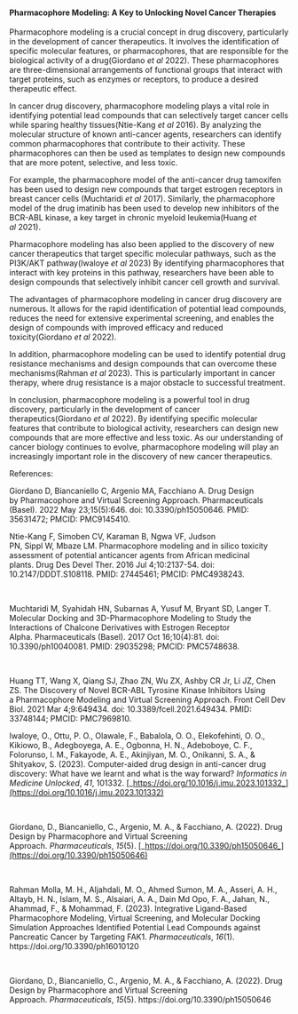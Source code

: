 #### ****Pharmacophore Modeling: A Key to Unlocking Novel Cancer Therapies****

Pharmacophore modeling is a crucial concept in drug discovery, particularly in the development of cancer therapeutics. It involves the identification of specific molecular features, or pharmacophores, that are responsible for the biological activity of a drug(Giordano _et al_ 2022). These pharmacophores are three-dimensional arrangements of functional groups that interact with target proteins, such as enzymes or receptors, to produce a desired therapeutic effect.

In cancer drug discovery, pharmacophore modeling plays a vital role in identifying potential lead compounds that can selectively target cancer cells while sparing healthy tissues(Ntie-Kang _et al_ 2016). By analyzing the molecular structure of known anti-cancer agents, researchers can identify common pharmacophores that contribute to their activity. These pharmacophores can then be used as templates to design new compounds that are more potent, selective, and less toxic.

For example, the pharmacophore model of the anti-cancer drug tamoxifen has been used to design new compounds that target estrogen receptors in breast cancer cells (Muchtaridi _et al_ 2017). Similarly, the pharmacophore model of the drug imatinib has been used to develop new inhibitors of the BCR-ABL kinase, a key target in chronic myeloid leukemia(Huang _et al_ 2021).

Pharmacophore modeling has also been applied to the discovery of new cancer therapeutics that target specific molecular pathways, such as the PI3K/AKT pathway(Iwaloye _et al_ 2023) By identifying pharmacophores that interact with key proteins in this pathway, researchers have been able to design compounds that selectively inhibit cancer cell growth and survival.

The advantages of pharmacophore modeling in cancer drug discovery are numerous. It allows for the rapid identification of potential lead compounds, reduces the need for extensive experimental screening, and enables the design of compounds with improved efficacy and reduced toxicity(Giordano _et al_ 2022).

In addition, pharmacophore modeling can be used to identify potential drug resistance mechanisms and design compounds that can overcome these mechanisms(Rahman _et al_ 2023). This is particularly important in cancer therapy, where drug resistance is a major obstacle to successful treatment.

In conclusion, pharmacophore modeling is a powerful tool in drug discovery, particularly in the development of cancer therapeutics(Giordano _et al_ 2022). By identifying specific molecular features that contribute to biological activity, researchers can design new compounds that are more effective and less toxic. As our understanding of cancer biology continues to evolve, pharmacophore modeling will play an increasingly important role in the discovery of new cancer therapeutics.

References:

Giordano D, Biancaniello C, Argenio MA, Facchiano A. Drug Design by Pharmacophore and Virtual Screening Approach. Pharmaceuticals (Basel). 2022 May 23;15(5):646. doi: 10.3390/ph15050646. PMID: 35631472; PMCID: PMC9145410.

Ntie-Kang F, Simoben CV, Karaman B, Ngwa VF, Judson PN, Sippl W, Mbaze LM. Pharmacophore modeling and in silico toxicity assessment of potential anticancer agents from African medicinal plants. Drug Des Devel Ther. 2016 Jul 4;10:2137-54. doi: 10.2147/DDDT.S108118. PMID: 27445461; PMCID: PMC4938243.

 

Muchtaridi M, Syahidah HN, Subarnas A, Yusuf M, Bryant SD, Langer T. Molecular Docking and 3D-Pharmacophore Modeling to Study the Interactions of Chalcone Derivatives with Estrogen Receptor Alpha. Pharmaceuticals (Basel). 2017 Oct 16;10(4):81. doi: 10.3390/ph10040081. PMID: 29035298; PMCID: PMC5748638.

 

Huang TT, Wang X, Qiang SJ, Zhao ZN, Wu ZX, Ashby CR Jr, Li JZ, Chen ZS. The Discovery of Novel BCR-ABL Tyrosine Kinase Inhibitors Using a Pharmacophore Modeling and Virtual Screening Approach. Front Cell Dev Biol. 2021 Mar 4;9:649434. doi: 10.3389/fcell.2021.649434. PMID: 33748144; PMCID: PMC7969810.

Iwaloye, O., Ottu, P. O., Olawale, F., Babalola, O. O., Elekofehinti, O. O., Kikiowo, B., Adegboyega, A. E., Ogbonna, H. N., Adeboboye, C. F., Folorunso, I. M., Fakayode, A. E., Akinjiyan, M. O., Onikanni, S. A., & Shityakov, S. (2023). Computer-aided drug design in anti-cancer drug discovery: What have we learnt and what is the way forward? _Informatics in Medicine Unlocked_, _41_, 101332. [_https://doi.org/10.1016/j.imu.2023.101332_](https://doi.org/10.1016/j.imu.2023.101332)

 

Giordano, D., Biancaniello, C., Argenio, M. A., & Facchiano, A. (2022). Drug Design by Pharmacophore and Virtual Screening Approach. _Pharmaceuticals_, _15_(5). [_https://doi.org/10.3390/ph15050646_](https://doi.org/10.3390/ph15050646)

 

Rahman Molla, M. H., Aljahdali, M. O., Ahmed Sumon, M. A., Asseri, A. H., Altayb, H. N., Islam, M. S., Alsaiari, A. A., Dain Md Opo, F. A., Jahan, N., Ahammad, F., & Mohammad, F. (2023). Integrative Ligand-Based Pharmacophore Modeling, Virtual Screening, and Molecular Docking Simulation Approaches Identified Potential Lead Compounds against Pancreatic Cancer by Targeting FAK1. _Pharmaceuticals_, _16_(1). https\://doi.org/10.3390/ph16010120

 

Giordano, D., Biancaniello, C., Argenio, M. A., & Facchiano, A. (2022). Drug Design by Pharmacophore and Virtual Screening Approach. _Pharmaceuticals_, _15_(5). https\://doi.org/10.3390/ph15050646
